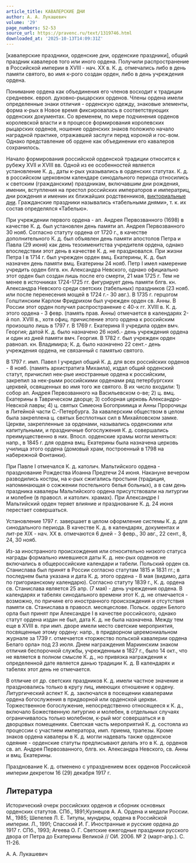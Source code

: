 ```yaml
---
article_title: КАВАЛЕРСКИЕ ДНИ
author: А. А. Лукашевич
volume: '29'
page_numbers: 52-53
source_url: https://pravenc.ru/text/1319746.html
downloaded_at: '2025-10-13T14:09:31Z'
---
```


[кавалерские праздники, орденские дни, орденские праздники], общий праздник кавалеров того или иного ордена. Получили распространение в Российской империи в XVIII - нач. XX в. К. д. отмечались либо в день памяти святого, во имя к-рого создан орден, либо в день учреждения ордена.

Понимание ордена как объединения его членов восходит к традиции средневек. европ. духовно-рыцарских орденов. Члены ордена имели определенные знаки отличия - орденскую одежду, знаковые элементы, форма к-рых в Новое время фиксировалась в соответствующих орденских документах. Со временем, по мере подчинения орденов королевской власти и в процессе формирования королевских рыцарских орденов, ношение орденских знаков положило начало наградной практике, отражавшей заслуги перед короной и гос-вом. Однако представление об ордене как объединении его кавалеров сохранилось.

Начало формирования российской орденской традиции относится к рубежу XVII и XVIII вв. Одной из ее особенностей является установление К. д., даты к-рых указывались в орденских статутах. К. д. в российском церковном календаре синодального периода относились к светским (гражданским) праздникам, включавшим дни рождения, именин, вступления на престол российских императоров и императриц, дни рождения и именин их ближайших родственников, [викториальные дни](<https://pravenc.ru/text/викториальные дни.html>). Гражданские праздники назывались «табельными днями», т. к. их состав определялся «Табелью».

При учреждении первого ордена - ап. Андрея Первозванного (1698) в качестве К. д. был установлен день памяти ап. Андрея Первозванного 30 нояб. Согласно статуту ордена от 1720 г., в качестве дополнительного К. д. был объявлен день памяти апостолов Петра и Павла (29 июня) как день тезоименитства учредителя ордена, однако впоследствии этот день в качестве К. д. не праздновался. При жизни Петра I в 1714 г. был учрежден орден вмц. Екатерины, К. д. был назначен день памяти вмц. Екатерины 24 нояб. Петр I имел намерение учредить орден блгв. кн. Александра Невского, однако официально этот орден был создан лишь после его смерти, 21 мая 1725 г. Тем не менее в источниках 1724-1725 гг. фигурирует день памяти блгв. кн. Александра Невского среди светских (табельных) праздников (23 нояб. или после перенесения мощей в 1724 г.- 30 авг.). В 1735 г. герцогом Голштинским Карлом Фридрихом был учрежден орден св. Анны. В России этот орден получил распространение с 40-х гг. XVIII в. К. д. этого ордена - 3 февр. (память прав. Анны) отмечается в календарях 2-й пол. XVIII в., хотя офиц. причисление этого ордена к российским произошло лишь в 1797 г. В 1769 г. Екатерина II учредила орден вмч. Георгия; датой К. д. было назначено 26 нояб.- день учреждения ордена и один из дней памяти вмч. Георгия. В 1782 г. был учрежден орден равноап. кн. Владимира; К. д. было назначено 22 сент.- день учреждения ордена, не связанный с памятью святого.

В 1797 г. имп. Павел I учредил общий К. д. для всех российских орденов - 8 нояб. (память архистратига Михаила), издал общий орденский статут, причислил нек-рые иностранные ордена к российским, закрепил за нек-рыми российскими орденами ряд петербургских церквей, освященных во имя того же святого. В их число входили: 1) собор ап. Андрея Первозванного на Васильевском о-ве; 2) ц. вмц. Екатерины в Таврическом дворце; 3) соборная церковь Александро-Невской лавры; 4) ц. святых Симеона Богоприимца и Анны Пророчицы в Литейной части С.-Петербурга. За кавалерским обществом в целом была закреплена ц. святых Бесплотных сил в Михайловском замке. Церкви, закрепленные за орденами, назывались орденскими или капитульными, и праздничные богослужения К. д. совершались преимущественно в них. Впосл. орденские храмы могли меняться: напр., в 1845 г. для ордена вмц. Екатерины была назначена церковь училища этого ордена (домовый храм, построенный в 1798 на набережной Фонтанки).

При Павле I отмечался К. д. католич. Мальтийского ордена - празднование Рождества Иоанна Предтечи 24 июня. Накануне вечером разводились костры, на к-рых сжигались простыни (традиция, напоминающая о сожжении постельного белья больных), а в сам день праздника кавалеры Мальтийского ордена присутствовали на литургии и молебне (в правосл. и католич. храмах). При Александре I Мальтийский орден теряет влияние и празднование К. д. 24 июня перестает совершаться.

Установление 1797 г. завершает в целом оформление системы К. д. для синодального периода. В качестве К. д. в календарях, документах и лит-ре XIX - нач. XX в. отмечаются 6 дней - 3 февр., 30 авг., 22 сент., 8, 24, 30 нояб.

Из-за иностранного происхождения или относительно низкого статуса награды формально имевшиеся даты К. д. нек-рых орденов не включались в общероссийские календари и табели. Польский орден св. Станислава был принят в России согласно статутам 1815 и 1831 гг.; в последнем была указана и дата К. д. этого ордена - 8 мая (видимо, дата по григорианскому календарю). Согласно статуту 1839 г., К. д. ордена св. Станислава является 25 апр. (7 мая) - день учреждения ордена. В календарях и табелях синодального времени этот К. д. не отмечается - возможно, по причине его иностранного происхождения и отсутствия памяти св. Станислава в правосл. месяцеслове. Польск. орден Белого орла был принят при Александре I в качестве российского, однако статут ордена издан не был, дата К. д. не была назначена. Между тем еще в XVIII в. при имп. дворе имели место светские мероприятия, посвященные этому ордену: напр., в придворном церемониальном журнале за 1739 г. отмечается «торжество польской кавалерии ордена Белаго орла» под 23 июля. Днем награждения Мариинским знаком отличия беспорочной службы, учрежденным в 1827 г., было 14 окт., что не является в полном смысле К. д., но привязка награждения к определенной дате является данью традиции К. д. В календарях и табелях этот день не отмечается.

В отличие от др. светских праздников К. д. имели частное значение и праздновались только в кругу лиц, имеющих отношение к ордену. Литургический аспект К. д. заключался в посещении кавалерами ордена богослужения в придворной или орденской церкви. Торжественное богослужение, непосредственно относящееся к К. д., включало Божественную литургию и молебен, в отдельных случаях ограничивалось только молебном, к-рый мог совершаться и в дворцовых помещениях. Светская часть мероприятий К. д. состояла из процессии с участием императора, имп. приема, трапезы. Кроме знаков ордена кавалеры в К. д. могли надевать также орденское одеяние - орденские статуты предписывают делать это в К. д. орденов св. ап. Андрея Первозванного, блгв. кн. Александра Невского, св. Анны и вмц. Екатерины.

Празднование К. д. отменено с упразднением всех орденов Российской империи декретом 16 (29) декабря 1917 г.

## Литература

Исторический очерк российских орденов и сборник основных орденских статутов. СПб., 1891;Кузнецов А. А. Ордена и медали России. М., 1985; Шепелев Л. Е. Титулы, мундиры, ордена в Российской империи. Л., 1991; Спасский И. Г. Иностранные и русские ордена до 1917 г. СПб., 1993; Агеева О. Г. Светские ежегодные праздники русского двора от Петра до Екатерины Великой // ОИ. 2006. № 2 (март-апр.). С. 11-26.

А. А. Лукашевич

